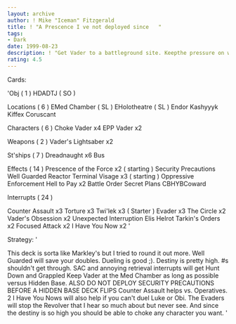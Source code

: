 ```yaml
---
layout: archive
author: ! Mike "Iceman" Fitzgerald
title: ! "A Prescence I ve not deployed since   "
tags:
- Dark
date: 1999-08-23
description: ! "Get Vader to a battleground site. Keepthe pressure on with Visage.Try todamage the opponent any way necessary."
rating: 4.5
---
```

Cards: 

'Obj ( 1 )
HDADTJ ( SO )

Locations  ( 6 )
EMed Chamber ( SL )
EHolotheatre ( SL )
Endor
Kashyyyk
Kiffex
Coruscant

Characters  ( 6 )
Choke Vader x4
EPP Vader x2

Weapons  ( 2 )
Vader's Lightsaber x2

St'ships  ( 7 )
Dreadnaught x6
Bus

Effects  ( 14 )
Prescence of the Force x2 ( starting )
Security Precautions
Well Guarded
Reactor Terminal
Visage x3 ( starting )
Oppressive Enforcement
Hell to Pay x2
Battle Order
Secret Plans
CBHYBCoward

Interrupts  ( 24 )

Counter Assault x3
Torture x3
Twi'lek x3 ( Starter )
Evader x3
The Circle x2
Vader's Obsession x2
Unexpected Interruption
Elis Helrot
Tarkin's Orders x2
Focused Attack x2
I Have You Now x2
'

Strategy: '

This deck is sorta like Markley's but I tried to
round it out more. Well Guarded will save your
doubles. Dueling is good ;). Destiny is pretty
high. #s shouldn't get through. SAC and annoying
retrieval interrupts will get Hunt Down and Grappled
Keep Vader at the Med Chamber as long as possible
versus Hidden Base. ALSO DO NOT DEPLOY SECURITY
PRECAUTIONS BEFORE A HIDDEN BASE DECK FLIPS 
Counter Assault helps vs. Operatives. 2 I Have You
Nows will also help if you can't duel Luke or Obi.
The Evaders will stop the Revolver that I hear
so much about but never see. And since the destiny
is so high you should be able to choke any character
you want.
'